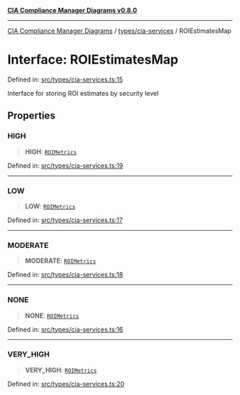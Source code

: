 [**CIA Compliance Manager Diagrams v0.8.0**](../../../README.md)

***

[CIA Compliance Manager Diagrams](../../../modules.md) / [types/cia-services](../README.md) / ROIEstimatesMap

# Interface: ROIEstimatesMap

Defined in: [src/types/cia-services.ts:15](https://github.com/Hack23/cia-compliance-manager/blob/fa2f95f029cdcd192b3882a37d0d34753edcd349/src/types/cia-services.ts#L15)

Interface for storing ROI estimates by security level

## Properties

### HIGH

> **HIGH**: [`ROIMetrics`](ROIMetrics.md)

Defined in: [src/types/cia-services.ts:19](https://github.com/Hack23/cia-compliance-manager/blob/fa2f95f029cdcd192b3882a37d0d34753edcd349/src/types/cia-services.ts#L19)

***

### LOW

> **LOW**: [`ROIMetrics`](ROIMetrics.md)

Defined in: [src/types/cia-services.ts:17](https://github.com/Hack23/cia-compliance-manager/blob/fa2f95f029cdcd192b3882a37d0d34753edcd349/src/types/cia-services.ts#L17)

***

### MODERATE

> **MODERATE**: [`ROIMetrics`](ROIMetrics.md)

Defined in: [src/types/cia-services.ts:18](https://github.com/Hack23/cia-compliance-manager/blob/fa2f95f029cdcd192b3882a37d0d34753edcd349/src/types/cia-services.ts#L18)

***

### NONE

> **NONE**: [`ROIMetrics`](ROIMetrics.md)

Defined in: [src/types/cia-services.ts:16](https://github.com/Hack23/cia-compliance-manager/blob/fa2f95f029cdcd192b3882a37d0d34753edcd349/src/types/cia-services.ts#L16)

***

### VERY\_HIGH

> **VERY\_HIGH**: [`ROIMetrics`](ROIMetrics.md)

Defined in: [src/types/cia-services.ts:20](https://github.com/Hack23/cia-compliance-manager/blob/fa2f95f029cdcd192b3882a37d0d34753edcd349/src/types/cia-services.ts#L20)
